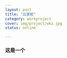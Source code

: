 ```yaml
---
layout: post 
title: "云掌柜"
category: workproject
cover: img/project/wkz.jpg
status: online

---
```


### 这是一个


